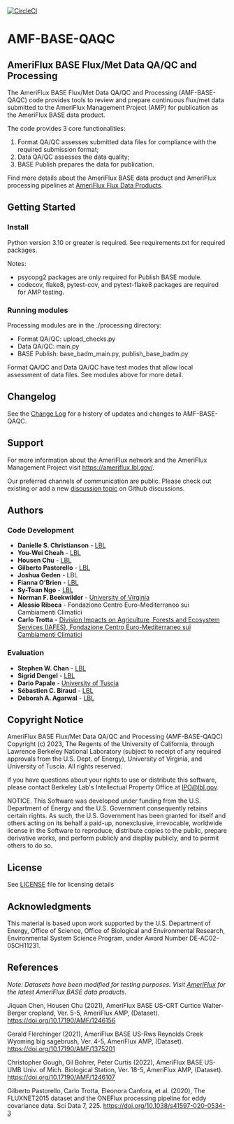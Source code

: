 [![CircleCI](https://dl.circleci.com/status-badge/img/gh/AMF-FLX/AMF-BASE-QAQC/tree/main.svg?style=svg)](https://dl.circleci.com/status-badge/redirect/gh/AMF-FLX/AMF-BASE-QAQC/tree/main)

# AMF-BASE-QAQC
## AmeriFlux BASE Flux/Met Data QA/QC and Processing

The AmeriFlux BASE Flux/Met Data QA/QC and Processing (AMF-BASE-QAQC) code provides tools to review and prepare continuous flux/met data submitted to the AmeriFlux Management Project (AMP) for publication as the AmeriFlux BASE data product.

The code provides 3 core functionalities:
1. Format QA/QC assesses submitted data files for compliance with the required submission format;
2. Data QA/QC assesses the data quality;
3. BASE Publish prepares the data for publication.

Find more details about the AmeriFlux BASE data product and AmeriFlux processing pipelines at [AmeriFlux Flux Data Products](https://ameriflux.lbl.gov/data/flux-data-products/).

## Getting Started

### Install

Python version 3.10 or greater is required. See requirements.txt for required packages.

Notes:
* psycopg2 packages are only required for Publish BASE module.
* codecov, flake8, pytest-cov, and pytest-flake8 packages are required for AMP testing.

### Running modules

Processing modules are in the ./processing directory:
* Format QA/QC: upload_checks.py
* Data QA/QC: main.py
* BASE Publish: base_badm_main.py, publish_base_badm.py

Format QA/QC and Data QA/QC have test modes that allow local assessment of data files. See modules above for more detail.

## Changelog

See the [Change Log](CHANGES.md) for a history of updates and changes to AMF-BASE-QAQC.

## Support

For more information about the AmeriFlux network and the AmeriFlux Management Project visit https://ameriflux.lbl.gov/.

Our preferred channels of communication are public. Please check out existing or add a new [discussion topic](https://github.com/AMF-FLX/AMF-BASE-QAQC/discussions) on Github discussions.

## Authors

### Code Development

* **Danielle S. Christianson** - [LBL](https://crd.lbl.gov/divisions/scidata/ids/staff/danielle-christianson/)
* **You-Wei Cheah** - [LBL](https://crd.lbl.gov/divisions/scidata/ids/staff/you-wei-cheah/)
* **Housen Chu** - [LBL](https://eesa.lbl.gov/profiles/housen-chu/)
* **Gilberto Pastorello** - [LBL](https://crd.lbl.gov/divisions/scidata/uds/staff/gilberto-pastorello/)
* **Joshua Geden** - LBL
* **Fianna O’Brien** - [LBL](https://crd.lbl.gov/divisions/scidata/ids/staff/fianna-obrien/)
* **Sy-Toan Ngo** - [LBL](https://crd.lbl.gov/divisions/scidata/ids/staff/sy-toan-ngo/)
* **Norman F. Beekwilder** - [University of Virginia](https://www.linkedin.com/in/norm-beekwilder-a3a24b127/)
* **Alessio Ribeca** - Fondazione Centro Euro-Mediterraneo sui Cambiamenti Climatici
* **Carlo Trotta** - [Division Impacts on Agriculture, Forests and Ecosystem Services (IAFES), Fondazione Centro Euro-Mediterraneo sui Cambiamenti Climatici](https://www.researchgate.net/profile/Carlo-Trotta)

### Evaluation

* **Stephen W. Chan** - [LBL](https://eesa.lbl.gov/profiles/wai-yin-stephen-chan/)
* **Sigrid Dengel** - [LBL](https://eesa.lbl.gov/profiles/sigrid-dengel/)
* **Dario Papale** - [University of Tuscia](https://www.researchgate.net/profile/Dario-Papale)
* **Sébastien C. Biraud** - [LBL](https://eesa.lbl.gov/profiles/sebastien-biraud/)
* **Deborah A. Agarwal** - [LBL](https://crd.lbl.gov/divisions/scidata/about-scidata/office-of-the-director/agarwal/)


## Copyright Notice

AmeriFlux BASE Flux/Met Data QA/QC and Processing (AMF-BASE-QAQC) Copyright (c) 2023, 
The Regents of the University of California,
through Lawrence Berkeley National Laboratory (subject to receipt of
any required approvals from the U.S. Dept. of Energy), University of
Virginia, and University of Tuscia.  All rights reserved.

If you have questions about your rights to use or distribute this software,
please contact Berkeley Lab's Intellectual Property Office at
IPO@lbl.gov.

NOTICE.  This Software was developed under funding from the U.S. Department
of Energy and the U.S. Government consequently retains certain rights.  As
such, the U.S. Government has been granted for itself and others acting on
its behalf a paid-up, nonexclusive, irrevocable, worldwide license in the
Software to reproduce, distribute copies to the public, prepare derivative 
works, and perform publicly and display publicly, and to permit others to do so.

## License

See [LICENSE](LICENSE) file for licensing details

## Acknowledgments

This material is based upon work supported by the U.S. Department of Energy, Office of Science, Office of Biological and Environmental Research, Environmental System Science Program, under Award Number DE-AC02-05CH11231.

## References
*Note: Datasets have been modified for testing purposes. Visit [AmeriFlux](https://ameriflux.lbl.gov/) for the latest AmeriFlux BASE data products.*

Jiquan Chen, Housen Chu (2021), AmeriFlux BASE US-CRT Curtice Walter-Berger cropland, Ver. 5-5, AmeriFlux AMP, (Dataset). https://doi.org/10.17190/AMF/1246156

Gerald Flerchinger (2021), AmeriFlux BASE US-Rws Reynolds Creek Wyoming big sagebrush, Ver. 4-5, AmeriFlux AMP, (Dataset). https://doi.org/10.17190/AMF/1375201

Christopher Gough, Gil Bohrer, Peter Curtis (2022), AmeriFlux BASE US-UMB Univ. of Mich. Biological Station, Ver. 18-5, AmeriFlux AMP, (Dataset). https://doi.org/10.17190/AMF/1246107

Gilberto Pastorello, Carlo Trotta, Eleonora Canfora, et al. (2020), The FLUXNET2015 dataset and the ONEFlux processing pipeline for eddy covariance data. Sci Data 7, 225. https://doi.org/10.1038/s41597-020-0534-3